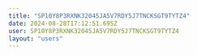 ```yaml
---
title: "SP10Y8P3RXNK32045JA5V7RDY5J7TNCKSGT9TYTZ4"
date: 2024-08-28T17:12:51.695Z
user: SP10Y8P3RXNK32045JA5V7RDY5J7TNCKSGT9TYTZ4
layout: "users"
---
```

    